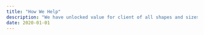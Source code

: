 ```yaml
---
title: "How We Help"
description: "We have unlocked value for client of all shapes and sizes. Our product & design practice works through a lens of business growth and design thinking to help your company drive breakout success."
date: 2020-01-01
---
```



